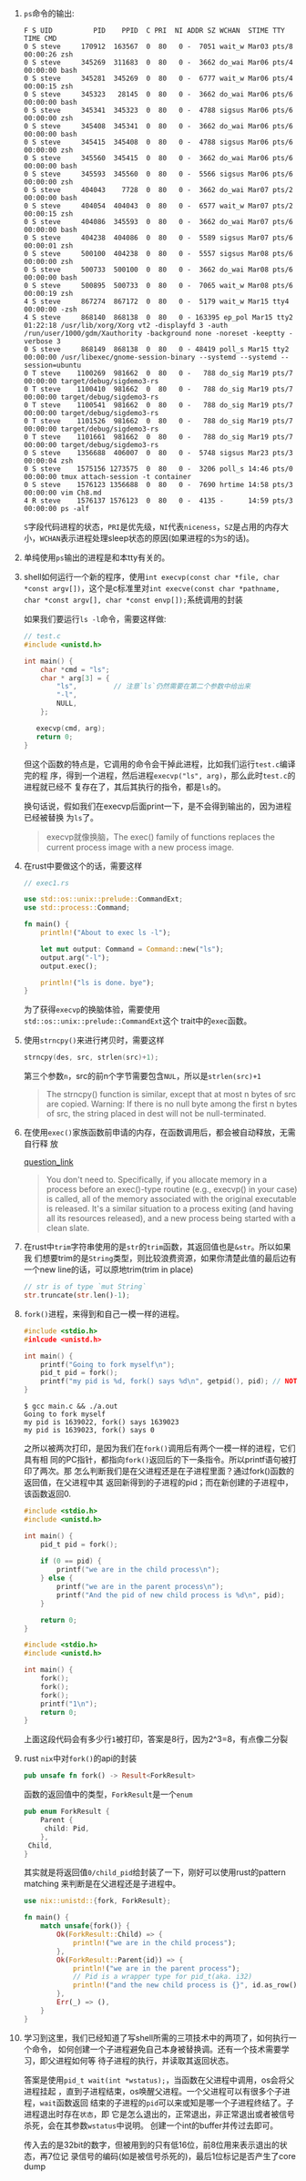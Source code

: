 1. `ps`命令的输出:
  
   ```shell
   F S UID          PID    PPID  C PRI  NI ADDR SZ WCHAN  STIME TTY          TIME CMD
   0 S steve     170912  163567  0  80   0 -  7051 wait_w Mar03 pts/8    00:00:26 zsh
   0 S steve     345269  311683  0  80   0 -  3662 do_wai Mar06 pts/4    00:00:00 bash
   0 S steve     345281  345269  0  80   0 -  6777 wait_w Mar06 pts/4    00:00:15 zsh
   0 S steve     345323   28145  0  80   0 -  3662 do_wai Mar06 pts/6    00:00:00 bash
   0 S steve     345341  345323  0  80   0 -  4788 sigsus Mar06 pts/6    00:00:00 zsh
   0 S steve     345408  345341  0  80   0 -  3662 do_wai Mar06 pts/6    00:00:00 bash
   0 S steve     345415  345408  0  80   0 -  4788 sigsus Mar06 pts/6    00:00:00 zsh
   0 S steve     345560  345415  0  80   0 -  3662 do_wai Mar06 pts/6    00:00:00 bash
   0 S steve     345593  345560  0  80   0 -  5566 sigsus Mar06 pts/6    00:00:00 zsh
   0 S steve     404043    7728  0  80   0 -  3662 do_wai Mar07 pts/2    00:00:00 bash
   0 S steve     404054  404043  0  80   0 -  6577 wait_w Mar07 pts/2    00:00:15 zsh
   0 S steve     404086  345593  0  80   0 -  3662 do_wai Mar07 pts/6    00:00:00 bash
   0 S steve     404238  404086  0  80   0 -  5589 sigsus Mar07 pts/6    00:00:01 zsh
   0 S steve     500100  404238  0  80   0 -  5557 sigsus Mar08 pts/6    00:00:00 zsh
   0 S steve     500733  500100  0  80   0 -  3662 do_wai Mar08 pts/6    00:00:00 bash
   0 S steve     500895  500733  0  80   0 -  7065 wait_w Mar08 pts/6    00:00:19 zsh
   4 S steve     867274  867172  0  80   0 -  5179 wait_w Mar15 tty4     00:00:00 -zsh
   4 S steve     868140  868138  0  80   0 - 163395 ep_pol Mar15 tty2    01:22:18 /usr/lib/xorg/Xorg vt2 -displayfd 3 -auth /run/user/1000/gdm/Xauthority -background none -noreset -keeptty -verbose 3
   0 S steve     868149  868138  0  80   0 - 48419 poll_s Mar15 tty2     00:00:00 /usr/libexec/gnome-session-binary --systemd --systemd --session=ubuntu
   0 T steve    1100269  981662  0  80   0 -   788 do_sig Mar19 pts/7    00:00:00 target/debug/sigdemo3-rs
   0 T steve    1100410  981662  0  80   0 -   788 do_sig Mar19 pts/7    00:00:00 target/debug/sigdemo3-rs
   0 T steve    1100541  981662  0  80   0 -   788 do_sig Mar19 pts/7    00:00:00 target/debug/sigdemo3-rs
   0 T steve    1101526  981662  0  80   0 -   788 do_sig Mar19 pts/7    00:00:00 target/debug/sigdemo3-rs
   0 T steve    1101661  981662  0  80   0 -   788 do_sig Mar19 pts/7    00:00:00 target/debug/sigdemo3-rs
   0 S steve    1356688  406007  0  80   0 -  5748 sigsus Mar23 pts/3    00:00:04 zsh
   0 S steve    1575156 1273575  0  80   0 -  3206 poll_s 14:46 pts/0    00:00:00 tmux attach-session -t container
   0 S steve    1576123 1356688  0  80   0 -  7690 hrtime 14:58 pts/3    00:00:00 vim Ch8.md
   4 R steve    1576137 1576123  0  80   0 -  4135 -      14:59 pts/3    00:00:00 ps -alf
   ```
    
   `S`字段代码进程的状态，`PRI`是优先级，`NI`代表`niceness`，`SZ`是占用的内存大
   小，`WCHAN`表示进程处理sleep状态的原因(如果进程的`S`为`S`的话)。

2. 单纯使用`ps`输出的进程是和本tty有关的。

3. shell如何运行一个新的程序，使用`int execvp(const char *file, char *const
   argv[])`，这个是c标准里对`int execve(const char *pathname, char *const argv[],
   char *const envp[]);`系统调用的封装

   如果我们要运行`ls -l`命令，需要这样做:

   
   ```c
   // test.c
   #include <unistd.h>
   
   int main() {
       char *cmd = "ls";
       char * arg[3] = {
           "ls",         // 注意`ls`仍然需要在第二个参数中给出来
           "-l",
           NULL,
       };

      execvp(cmd, arg);
      return 0; 
   }
   ```

   但这个函数的特点是，它调用的命令会干掉此进程，比如我们运行`test.c`编译完的程
   序，得到一个进程，然后进程`execvp("ls", arg)`，那么此时`test.c`的进程就已经不
   复存在了，其后其执行的指令，都是`ls`的。

   换句话说，假如我们在execvp后面print一下，是不会得到输出的，因为进程已经被替换
   为`ls`了。

   > execvp就像换脑，The  exec()  family  of  functions replaces the current 
   process image with a new process image.

4. 在rust中要做这个的话，需要这样

   ```rust
   // exec1.rs

   use std::os::unix::prelude::CommandExt;
   use std::process::Command;

   fn main() {
       println!("About to exec ls -l");   

       let mut output: Command = Command::new("ls");
       output.arg("-l");
       output.exec();

       println!("ls is done. bye");
   }
   ```

   为了获得`execvp`的换脑体验，需要使用`std::os::unix::prelude::CommandExt`这个
   trait中的`exec`函数。

5. 使用`strncpy()`来进行拷贝时，需要这样

   ```c
   strncpy(des, src, strlen(src)+1);
   ```

   第三个参数`n`，src的前n个字节需要包含`NUL`，所以是`strlen(src)+1`

   > The strncpy() function is similar, except that at most n bytes of src are 
   copied.  Warning: If there is no null byte among the first n bytes of src, 
   the string placed in dest will not  be  null-terminated.

6. 在使用`exec()`家族函数前申请的内存，在函数调用后，都会被自动释放，无需自行释
   放

   [question_link](https://stackoverflow.com/questions/14492971/how-to-free-memory-created-by-malloc-after-using-execvp)

   > You don't need to. Specifically, if you allocate memory in a process 
   before an exec()-type routine (e.g., execvp() in your case) is called, all 
   of the memory associated with the original executable is released. It's a 
   similar situation to a process exiting (and having all its resources released), 
   and a new process being started with a clean slate.

7. 在rust中`trim`字符串使用的是`str`的`trim`函数，其返回值也是`&str`。所以如果我
   们想要trim的是`String`类型，则比较浪费资源，如果你清楚此值的最后边有一个new
   line的话，可以原地trim(trim in place)

   ```rust
   // str is of type `mut String`
   str.truncate(str.len()-1);
   ```

8. `fork()`进程，来得到和自己一模一样的进程。

   ```c
   #include <stdio.h>
   #inlcude <unistd.h>
   
   int main() {
       printf("Going to fork myself\n");        
       pid_t pid = fork();
       printf("my pid is %d, fork() says %d\n", getpid(), pid); // NOTE: 被两次打印
   }
   ```

   ```shell
   $ gcc main.c && ./a.out
   Going to fork myself
   my pid is 1639022, fork() says 1639023
   my pid is 1639023, fork() says 0
   ```
   
   之所以被两次打印，是因为我们在`fork()`调用后有两个一模一样的进程，它们具有相
   同的PC指针，都指向`fork()`返回后的下一条指令。所以printf语句被打印了两次。那
   怎么判断我们是在父进程还是在子进程里面？通过fork()函数的返回值，在父进程中其
   返回新得到的子进程的pid；而在新创建的子进程中，该函数返回0.

   ```c
   #include <stdio.h>
   #include <unistd.h>
   
   int main() {
       pid_t pid = fork();
       
       if (0 == pid) {
           printf("we are in the child process\n");
       } else {
           printf("we are in the parent process\n");
           printf("And the pid of new child process is %d\n", pid);
       }

       return 0;
   }
   ```

   ```c
   #include <stdio.h>
   #include <unistd.h>

   int main() {
       fork();
       fork();
       fork();
       printf("1\n");
       return 0;
   }
   ```

   上面这段代码会有多少行`1`被打印，答案是8行，因为2^3=8，有点像二分裂


9. rust `nix`中对`fork()`的api的封装

   ```rust
   pub unsafe fn fork() -> Result<ForkResult>
   ```

   函数的返回值中的类型，`ForkResult`是一个`enum`

   ```rust
   pub enum ForkResult {
       Parent {
        child: Pid,
       },
    Child,
   }
   ```

   其实就是将返回值`0/child_pid`给封装了一下，刚好可以使用rust的pattern matching
   来判断是在父进程还是子进程中。

   ```rust
   use nix::unistd::{fork, ForkResult};

   fn main() {
       match unsafe{fork()} {
           Ok(ForkResult::Child) => {
               println!("we are in the child process");
           },
           Ok(ForkResult::Parent{id}) => {
               println!("we are in the parent process");
               // Pid is a wrapper type for pid_t(aka. i32)
               println!("and the new child process is {}", id.as_row());
           },
           Err(_) => (),
       }
   }
   ```

10. 学习到这里，我们已经知道了写shell所需的三项技术中的两项了，如何执行一个命令，
    如何创建一个子进程避免自己本身被替换调。还有一个技术需要学习，即父进程如何等
    待子进程的执行，并读取其返回状态。

    答案是使用`pid_t wait(int *wstatus);`，当函数在父进程中调用，os会将父进程挂起
    ，直到子进程结束，os唤醒父进程。一个父进程可以有很多个子进程，`wait`函数返回
    结束的子进程的`pid`可以来或知是哪一个子进程终结了。子进程退出时存在`状态`，即
    它是怎么退出的，正常退出，非正常退出或者被信号杀死，会在其参数`wstatus`中说明。
    创建一个int的buffer并传过去即可。
    

    传入去的是32bit的数字，但被用到的只有低16位，前8位用来表示退出的状态，再7位记
    录信号的编码(如是被信号杀死的)，最后1位标记是否产生了core dump
